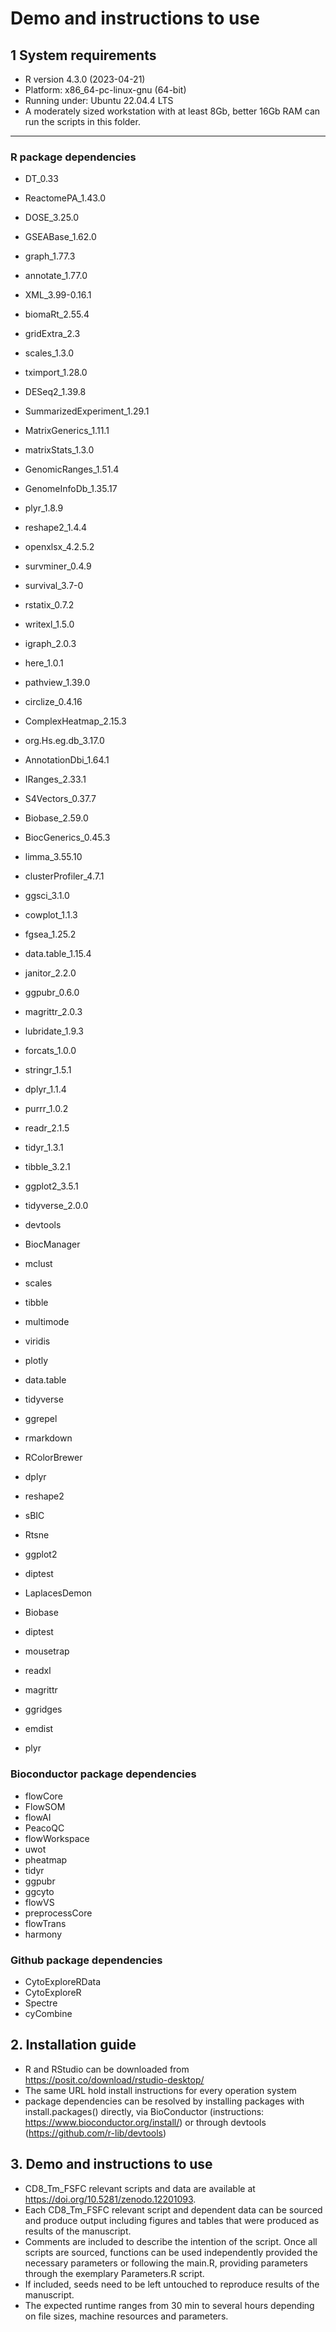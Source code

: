 
# Demo and instructions to use

## 1 System requirements

- R version 4.3.0 (2023-04-21)
- Platform: x86_64-pc-linux-gnu (64-bit)
- Running under: Ubuntu 22.04.4 LTS
- A moderately sized workstation with at least 8Gb, better 16Gb RAM can run the scripts in this folder.

---

### R package dependencies 

- DT_0.33
- ReactomePA_1.43.0
- DOSE_3.25.0
- GSEABase_1.62.0
- graph_1.77.3
- annotate_1.77.0
- XML_3.99-0.16.1
- biomaRt_2.55.4
- gridExtra_2.3
- scales_1.3.0
- tximport_1.28.0
- DESeq2_1.39.8
- SummarizedExperiment_1.29.1
- MatrixGenerics_1.11.1
- matrixStats_1.3.0
- GenomicRanges_1.51.4
- GenomeInfoDb_1.35.17
- plyr_1.8.9
- reshape2_1.4.4
- openxlsx_4.2.5.2
- survminer_0.4.9
- survival_3.7-0
- rstatix_0.7.2
- writexl_1.5.0
- igraph_2.0.3
- here_1.0.1
- pathview_1.39.0
- circlize_0.4.16
- ComplexHeatmap_2.15.3
- org.Hs.eg.db_3.17.0
- AnnotationDbi_1.64.1
- IRanges_2.33.1
- S4Vectors_0.37.7
- Biobase_2.59.0
- BiocGenerics_0.45.3
- limma_3.55.10
- clusterProfiler_4.7.1
- ggsci_3.1.0
- cowplot_1.1.3
- fgsea_1.25.2
- data.table_1.15.4
- janitor_2.2.0
- ggpubr_0.6.0
- magrittr_2.0.3
- lubridate_1.9.3
- forcats_1.0.0
- stringr_1.5.1
- dplyr_1.1.4
- purrr_1.0.2
- readr_2.1.5
- tidyr_1.3.1
- tibble_3.2.1
- ggplot2_3.5.1
- tidyverse_2.0.0

- devtools
- BiocManager
- mclust
- scales
- tibble
- multimode
- viridis
- plotly
- data.table
- tidyverse
- ggrepel
- rmarkdown
- RColorBrewer
- dplyr
- reshape2
- sBIC
- Rtsne
- ggplot2
- diptest
- LaplacesDemon
- Biobase
- diptest
- mousetrap
- readxl
- magrittr
- ggridges
- emdist
- plyr

### Bioconductor package dependencies 

- flowCore
- FlowSOM
- flowAI
- PeacoQC
- flowWorkspace
- uwot
- pheatmap
- tidyr
- ggpubr
- ggcyto
- flowVS
- preprocessCore
- flowTrans
- harmony

### Github package dependencies 

- CytoExploreRData
- CytoExploreR
- Spectre
- cyCombine 

## 2. Installation guide

- R and RStudio can be downloaded from https://posit.co/download/rstudio-desktop/
- The same URL hold install instructions for every operation system 
- package dependencies can be resolved by installing packages with install.packages(<Package-name>) directly, via BioConductor (instructions: https://www.bioconductor.org/install/) or through devtools (https://github.com/r-lib/devtools)

## 3. Demo and instructions to use

- CD8_Tm_FSFC relevant scripts and data are available at https://doi.org/10.5281/zenodo.12201093.
- Each CD8_Tm_FSFC relevant script and dependent data can be sourced and produce output including figures and tables that were produced as results of the manuscript.
- Comments are included to describe the intention of the script. Once all scripts are sourced, functions can be used independently provided the necessary parameters or following the main.R, providing parameters through the exemplary Parameters.R script.
- If included, seeds need to be left untouched to reproduce results of the manuscript.
- The expected runtime ranges from 30 min to several hours depending on file sizes, machine resources and parameters.
